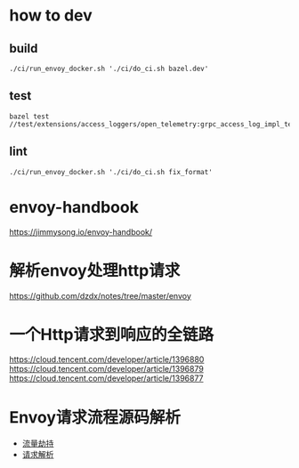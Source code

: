 # how to dev

## build

```console
./ci/run_envoy_docker.sh './ci/do_ci.sh bazel.dev'
```

## test

```console
bazel test //test/extensions/access_loggers/open_telemetry:grpc_access_log_impl_test
```

## lint

```console
./ci/run_envoy_docker.sh './ci/do_ci.sh fix_format'
```

# envoy-handbook

https://jimmysong.io/envoy-handbook/


# 解析envoy处理http请求

https://github.com/dzdx/notes/tree/master/envoy


# 一个Http请求到响应的全链路
https://cloud.tencent.com/developer/article/1396880
https://cloud.tencent.com/developer/article/1396879
https://cloud.tencent.com/developer/article/1396877

# Envoy请求流程源码解析
- [流量劫持](https://zhuanlan.zhihu.com/p/471728761)
- [请求解析](https://zhuanlan.zhihu.com/p/475708734)
